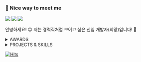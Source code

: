 ### 🤞 Nice way to meet me

<a href="https://velog.io/@mayone6063" target="_blank"><img src="https://img.shields.io/badge/Velog-20C997?style=flat-square&logo=Velog&logoColor=white"/></a>
<a href="mailto:mayone6063@kakao.com" target="_blank"><img src="https://img.shields.io/badge/mayone6063@kakao.com-FFCD00?style=flat-square&logo=Mail.Ru&logoColor=black"/></a>
<a href="https://www.instagram.com/99_jeongyeon/" target="_blank"><img src="https://img.shields.io/badge/@99_jeongyeon-E4405F?style=flat-square&logo=Instagram&logoColor=white"/></a>
 
안녕하세요! 😊 저는 경력직처럼 보이고 싶은 신입 개발자(희망)입니다! 🌟<br/>
<details>
    <summary>AWARDS</summary>
 
- 교육부 장관상(대상)
- 게이미피케이션포럼상
- 경민대학교총동문회장 표창장
- 자랑스런 경민인

</details>
<details>
    <summary>PROJECTS & SKILLS</summary>
 
- 수락고 카카오 챗봇 (2017) [서비스 중]
    - <img src="https://img.shields.io/badge/PHP-777BB4?style=flat-square&logo=PHP&logoColor=white"/>
- PC방 관리 프로그램 (2018)
    - <img src="https://img.shields.io/badge/Visual Basic-5C2D91?style=flat-square&logo=visualstudio&logoColor=white"/> <img src="https://img.shields.io/badge/Excel-217346?style=flat-square&logo=microsoftexcel&logoColor=white"/>
- 디스코드 뮤직 자막 봇 (2018 ~) [서비스 중]
    - <img src="https://img.shields.io/badge/Python-3776AB?style=flat-square&logo=Python&logoColor=white"/> <img src="https://img.shields.io/badge/MariaDB-003545?style=flat-square&logo=mariadb&logoColor=white"/> (2021)
- 중대 급 병역관리 프로그램 (2019~2020)
    - <img src="https://img.shields.io/badge/Visual Basic-5C2D91?style=flat-square&logo=visualstudio&logoColor=white"/> <img src="https://img.shields.io/badge/Excel-217346?style=flat-square&logo=microsoftexcel&logoColor=white"/>
- 유튜브 자막 팝업 프로그램
    - <img src="https://img.shields.io/badge/Python-3776AB?style=flat-square&logo=Python&logoColor=white"/> (2022), <img src="https://img.shields.io/badge/Java-FF7800?style=flat-square&logoColor=white"/> (2021)
- 도서 관리 프로그램 (2021)
    - <img src="https://img.shields.io/badge/Csharp-239120?style=flat-square&logo=csharp&logoColor=white"/> <img src="https://img.shields.io/badge/MariaDB-003545?style=flat-square&logo=mariadb&logoColor=white"/>
- 모바일 게임 프로젝트 (2021)
    - <img src="https://img.shields.io/badge/Unity-000000?style=flat-square&logo=Unity&logoColor=white"/>
- VR 리듬게임 프로젝트 (2021)
    - <img src="https://img.shields.io/badge/Unity-000000?style=flat-square&logo=Unity&logoColor=white"/> <img src="https://img.shields.io/badge/Oculus-1C1E20?style=flat-square&logo=oculus&logoColor=white"/>
- VR 메타버스 운전면허 기능 시험장 (2022)
    - <img src="https://img.shields.io/badge/Unity-000000?style=flat-square&logo=Unity&logoColor=white"/> <img src="https://img.shields.io/badge/Arduino-00979D?style=flat-square&logo=Arduino&logoColor=white"/> <img src="https://img.shields.io/badge/3D Printer-1C1E20?style=flat-square"/> <img src="https://img.shields.io/badge/Oculus-1C1E20?style=flat-square&logo=oculus&logoColor=white"/>
- 디스코드 Chat GPT 봇 (2023)
    - <img src="https://img.shields.io/badge/Python-3776AB?style=flat-square&logo=Python&logoColor=white"/>
- EBS MATH 외주 (2023)
    - <img src="https://img.shields.io/badge/JavaScript-ffffff?style=flat-square&logo=Javascript&logoColor=F7DF1E"/>
- 교육용 게임 서비스 플랫폼 (2023) [진행 중]
    - <img src="https://img.shields.io/badge/Spring Boot-6DB33F?style=flat-square&logo=springboot&logoColor=white"/> <img src="https://img.shields.io/badge/React-61DAFB?style=flat-square&logo=react&logoColor=white"/> <img src="https://img.shields.io/badge/MariaDB-003545?style=flat-square&logo=mariadb&logoColor=white"/>
- 라이다 드론 스캐닝 프로젝트(2023) [진행 중]
    - <img src="https://img.shields.io/badge/Python-3776AB?style=flat-square&logo=Python&logoColor=white"/> <img src="https://img.shields.io/badge/Unity-000000?style=flat-square&logo=Unity&logoColor=white"/>
- etc
    - <img src="https://img.shields.io/badge/Android-3DDC84?style=flat-square&logo=Android&logoColor=white"/> <img src="https://img.shields.io/badge/Linux-FCC624?style=flat-square&logo=Linux&logoColor=black"/> <img src="https://img.shields.io/badge/Photoshop-31A8FF?style=flat-square&logo=Adobe Photoshop&logoColor=white"/> <img src="https://img.shields.io/badge/After Effects-9999FF?style=flat-square&logo=Adobe After Effects&logoColor=white"/> <img src="https://img.shields.io/badge/Figma-F24E1E?style=flat-square&logo=Figma&logoColor=white"/> <img src="https://img.shields.io/badge/Notion-000000?style=flat-square&logo=Notion&logoColor=white"/>
</details>

[![Hits](https://hits.seeyoufarm.com/api/count/incr/badge.svg?url=https%3A%2F%2Fgithub.com%2FMayoneJY%2F&count_bg=%233C93A6&title_bg=%234350A2&icon=&icon_color=%23E7E7E7&title=hits&edge_flat=false)](https://hits.seeyoufarm.com)
